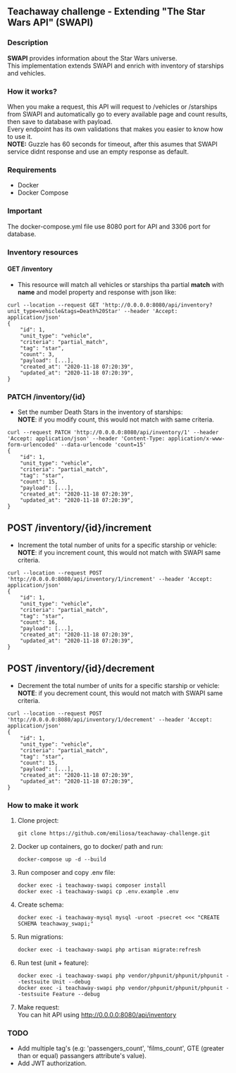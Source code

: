 ## Teachaway challenge - Extending "The Star Wars API" (SWAPI)

### Description
**SWAPI** provides information about the Star Wars universe.<br>
This implementation extends SWAPI and enrich with inventory of starships and vehicles.<br>

### How it works?
When you make a request, this API will request to /vehicles or /starships from SWAPI and automatically go to every available page and count results, then save to database with payload.<br>
Every endpoint has its own validations that makes you easier to know how to use it.<br>
**NOTE:** Guzzle has 60 seconds for timeout, after this asumes that SWAPI service didnt response and use an empty response as default.

### Requirements
- Docker
- Docker Compose

### Important
The docker-compose.yml file use 8080 port for API and 3306 port for database.

### Inventory resources

#### GET /inventory<br>
* This resource will match all vehicles or starships tha partial **match** with **name** and model property and response with json like:
``` 
curl --location --request GET 'http://0.0.0.0:8080/api/inventory?unit_type=vehicle&tags=Death%20Star' --header 'Accept: application/json'
{
    "id": 1,
    "unit_type": "vehicle",
    "criteria": "partial_match",
    "tag": "star",
    "count": 3,
    "payload": [...],
    "created_at": "2020-11-18 07:20:39",
    "updated_at": "2020-11-18 07:20:39",
}
```

### PATCH /inventory/{id}
* Set the number Death Stars in the inventory of starships:<br>
**NOTE**: if you modify count, this would not match with same criteria.
```
curl --request PATCH 'http://0.0.0.0:8080/api/inventory/1' --header 'Accept: application/json' --header 'Content-Type: application/x-www-form-urlencoded' --data-urlencode 'count=15'
{
    "id": 1,
    "unit_type": "vehicle",
    "criteria": "partial_match",
    "tag": "star",
    "count": 15,
    "payload": [...],
    "created_at": "2020-11-18 07:20:39",
    "updated_at": "2020-11-18 07:20:39",
}
```

## POST /inventory/{id}/increment
* Increment the total number of units for a specific starship or vehicle:
**NOTE**: if you increment count, this would not match with SWAPI same criteria.
```
curl --location --request POST 'http://0.0.0.0:8080/api/inventory/1/increment' --header 'Accept: application/json'
{
    "id": 1,
    "unit_type": "vehicle",
    "criteria": "partial_match",
    "tag": "star",
    "count": 16,
    "payload": [...],
    "created_at": "2020-11-18 07:20:39",
    "updated_at": "2020-11-18 07:20:39",
}
```

## POST /inventory/{id}/decrement
* Decrement the total number of units for a specific starship or vehicle:
**NOTE**: if you decrement count, this would not match with SWAPI same criteria.
```
curl --location --request POST 'http://0.0.0.0:8080/api/inventory/1/decrement' --header 'Accept: application/json'
{
    "id": 1,
    "unit_type": "vehicle",
    "criteria": "partial_match",
    "tag": "star",
    "count": 15,
    "payload": [...],
    "created_at": "2020-11-18 07:20:39",
    "updated_at": "2020-11-18 07:20:39",
}
```

### How to make it work
1. Clone project:
    ```shell script
    git clone https://github.com/emiliosa/teachaway-challenge.git
    ```
2. Docker up containers, go to docker/ path and run:<br>
    ```shell script
    docker-compose up -d --build
    ```
3. Run composer and copy .env file: 
    ```shell script
    docker exec -i teachaway-swapi composer install
    docker exec -i teachaway-swapi cp .env.example .env
    ```
4. Create schema: 
    ```shell script
    docker exec -i teachaway-mysql mysql -uroot -psecret <<< "CREATE SCHEMA teachaway_swapi;"
    ```
5. Run migrations: 
    ```shell script
    docker exec -i teachaway-swapi php artisan migrate:refresh
    ```
6. Run test (unit + feature):
    ```shell script
    docker exec -i teachaway-swapi php vendor/phpunit/phpunit/phpunit --testsuite Unit --debug
    docker exec -i teachaway-swapi php vendor/phpunit/phpunit/phpunit --testsuite Feature --debug
    ```
7. Make request:<br>
You can hit API using http://0.0.0.0:8080/api/inventory 

### TODO
- Add multiple tag's (e.g: 'passengers_count', 'films_count', GTE (greater than or equal) passangers attribute's value).
- Add JWT authorization.
